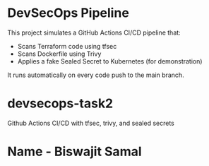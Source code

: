 
# DevSecOps Pipeline

This project simulates a GitHub Actions CI/CD pipeline that:

- Scans Terraform code using tfsec
- Scans Dockerfile using Trivy
- Applies a fake Sealed Secret to Kubernetes (for demonstration)

It runs automatically on every code push to the main branch.
# devsecops-task2
Github Actions CI/CD with tfsec, trivy, and sealed secrets

# Name - Biswajit Samal 